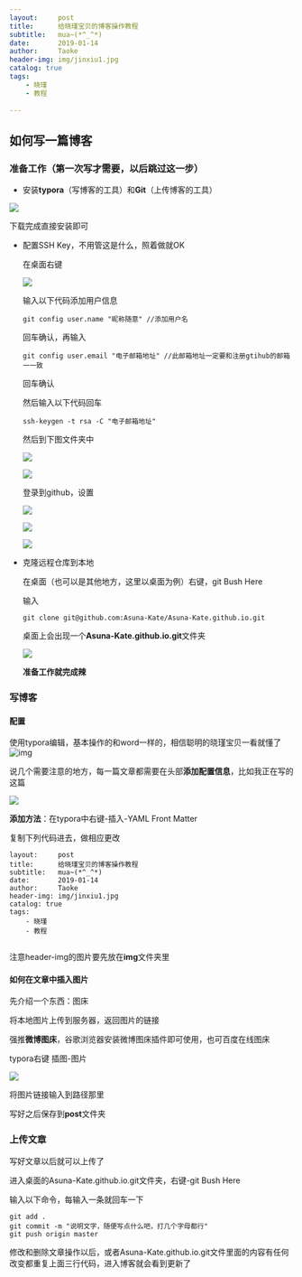 ```yaml
---
layout:     post
title:      给晓瑾宝贝的博客操作教程
subtitle:   mua~(*^_^*) 
date:       2019-01-14
author:     Taoke
header-img: img/jinxiu1.jpg
catalog: true
tags:
    - 晓瑾
    - 教程
    
---
```


## 如何写一篇博客

### 准备工作（第一次写才需要，以后跳过这一步）

- 安装**typora**（写博客的工具）和**Git**（上传博客的工具）

[Git官网]: https://git-scm.com/

![](http://ww1.sinaimg.cn/large/006nB4gFly1gaw3oq0udcj31h50pnwhv.jpg)

[typora官网]: https://www.typora.io/

下载完成直接安装即可

- 配置SSH Key，不用管这是什么，照着做就OK

  在桌面右键

  ![](http://ww1.sinaimg.cn/mw690/006nB4gFly1gaw4dq5pz8j31861td7mj.jpg)

  输入以下代码添加用户信息

  ```
  git config user.name "昵称随意" //添加用户名
  ```

  回车确认，再输入

  ```
  git config user.email "电子邮箱地址" //此邮箱地址一定要和注册gtihub的邮箱一一致
  ```

  回车确认

  

  然后输入以下代码回车

  ```
  ssh-keygen -t rsa -C "电子邮箱地址"
  ```

  然后到下图文件夹中

  ![](http://ww1.sinaimg.cn/large/006nB4gFly1gaw4j8mx9hj30pn0ipdge.jpg)

  ![](http://ww1.sinaimg.cn/large/006nB4gFly1gaw4ri5zf1j30q80ii74h.jpg)

  

  登录到github，设置

  ![](http://ww1.sinaimg.cn/large/006nB4gFly1gaw4tq6bwvj31h90ojq3l.jpg)

  ![](http://ww1.sinaimg.cn/large/006nB4gFly1gaw4wf1m18j31gr0om74p.jpg)

  ![](http://ww1.sinaimg.cn/large/006nB4gFly1gaw4z1gpj2j31fr0kaweu.jpg)

- 克隆远程仓库到本地

  在桌面（也可以是其他地方，这里以桌面为例）右键，git Bush Here

  输入

  ```
  git clone git@github.com:Asuna-Kate/Asuna-Kate.github.io.git
  ```

  桌面上会出现一个**Asuna-Kate.github.io.git**文件夹

  ![](http://ww1.sinaimg.cn/large/006nB4gFly1gaw5ij8s3zj30qy0izq3i.jpg)

  **准备工作就完成辣**

### 写博客

#### 配置

使用typora编辑，基本操作的和word一样的，相信聪明的晓瑾宝贝一看就懂了![img](file:///C:\Users\MIFANS\AppData\Local\Temp\SGPicFaceTpBq\7728\13338A0D.png)

说几个需要注意的地方，每一篇文章都需要在头部**添加配置信息**，比如我正在写的这篇

![](http://ww1.sinaimg.cn/large/006nB4gFly1gaw41f9wp0j30kp0flgm3.jpg)

**添加方法**：在typora中右键-插入-YAML Front Matter

复制下列代码进去，做相应更改

```
layout:     post
title:      给晓瑾宝贝的博客操作教程
subtitle:   mua~(*^_^*) 
date:       2019-01-14
author:     Taoke
header-img: img/jinxiu1.jpg
catalog: true
tags:
    - 晓瑾
    - 教程
    
```

注意header-img的图片要先放在**img**文件夹里

#### 如何在文章中插入图片

先介绍一个东西：图床

将本地图片上传到服务器，返回图片的链接

强推**微博图床**，谷歌浏览器安装微博图床插件即可使用，也可百度在线图床

typora右键 插图-图片

![](http://ww1.sinaimg.cn/large/006nB4gFly1gaw5x77dj8j30cb01a3ya.jpg)

将图片链接输入到路径那里

写好之后保存到**post**文件夹

### 上传文章

写好文章以后就可以上传了

进入桌面的Asuna-Kate.github.io.git文件夹，右键-git Bush Here

输入以下命令，每输入一条就回车一下

```shell
git add .
git commit -m "说明文字，随便写点什么吧，打几个字母都行"
git push origin master
```

修改和删除文章操作以后，或者Asuna-Kate.github.io.git文件里面的内容有任何改变都重复上面三行代码，进入博客就会看到更新了